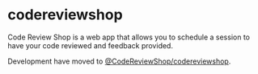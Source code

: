 # codereviewshop

Code Review Shop is a web app that allows you to schedule a session to have your code reviewed and feedback provided.

Development have moved to [@CodeReviewShop/codereviewshop](https://github.com/CodeReviewShop/codereviewshop).

